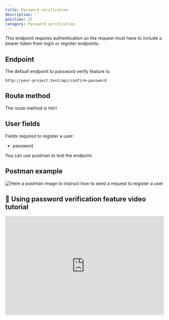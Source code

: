 ```yaml
---
title: Password verification
description: ''
position: 22
category: Password verification
---
```


<alert type="warning">

This endpoint requires authentication so the request must have to include a bearer token from login or register endpoints.

</alert>

## Endpoint

The default endpoint to password verify feature is:

```
http://your-project.test/api/confirm-password
```

## Route method

The route method is `POST`

## User fields

Fields required to register a user:

- password

You can use postman to test the endpoint.

## Postman example

![Here a postman image to instruct how to send a request to register a user](/json-api-auth-docs/images/postman-confirm-password-screenshot.png)

## 🍿 Using password verification feature video tutorial

<iframe style="width: 100%" height="315" src="https://www.youtube.com/embed/yrKTAUezkkQ" frameborder="0" allow="accelerometer; autoplay; clipboard-write; encrypted-media; gyroscope; picture-in-picture" allowfullscreen></iframe>
